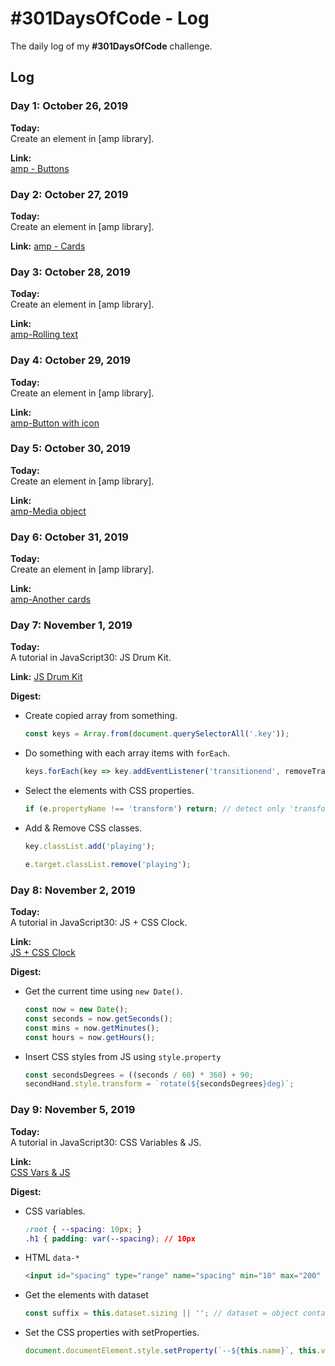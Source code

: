# #301DaysOfCode - Log
The daily log of my **#301DaysOfCode** challenge.

## Log

### Day 1: October 26, 2019
**Today:**  
Create an element in [amp library].

**Link:**  
[amp - Buttons](https://codepen.io/siikheaw/pen/JjjJPza)

### Day 2: October 27, 2019
**Today:**  
Create an element in [amp library].

**Link:**
[amp - Cards](https://codepen.io/siikheaw/pen/yLLXbQg)

### Day 3: October 28, 2019
**Today:**  
Create an element in [amp library].

**Link:**  
[amp-Rolling text](https://codepen.io/siikheaw/pen/KKKqRQJ)

### Day 4: October 29, 2019
**Today:**  
Create an element in [amp library].

**Link:**  
[amp-Button with icon](https://codepen.io/siikheaw/pen/zYYzVbe)

### Day 5: October 30, 2019
**Today:**  
Create an element in [amp library].

**Link:**  
[amp-Media object](https://codepen.io/siikheaw/pen/WNNEgGd)

### Day 6: October 31, 2019
**Today:**  
Create an element in [amp library].

**Link:**  
[amp-Another cards](https://codepen.io/siikheaw/pen/WNNXGMZ)

### Day 7: November 1, 2019
**Today:**  
A tutorial in JavaScript30: JS Drum Kit.

**Link:**
[JS Drum Kit](https://codepen.io/siikheaw/pen/BaaYeRp)

**Digest:**  
- Create copied array from something.
  ```js
  const keys = Array.from(document.querySelectorAll('.key'));
  ```
- Do something with each array items with ``forEach``.
  ```js
  keys.forEach(key => key.addEventListener('transitionend', removeTransition));
  ```
- Select the elements with CSS properties.
  ```js
  if (e.propertyName !== 'transform') return; // detect only 'transform' property
  ```
- Add & Remove CSS classes.
  ```js
  key.classList.add('playing');
  ```
  ```js
  e.target.classList.remove('playing');
  ```

### Day 8: November 2, 2019
**Today:**  
A tutorial in JavaScript30: JS + CSS Clock.

**Link:**  
[JS + CSS Clock](https://codepen.io/siikheaw/pen/ExxQzbM?editors=0110)

**Digest:**
- Get the current time using ``new Date()``.  
  ```js
  const now = new Date();
  const seconds = now.getSeconds();
  const mins = now.getMinutes();
  const hours = now.getHours();
  ```
- Insert CSS styles from JS using ``style.property``
  ```js
  const secondsDegrees = ((seconds / 60) * 360) + 90;
  secondHand.style.transform = `rotate(${secondsDegrees}deg)`;
  ```
  
### Day 9: November 5, 2019
**Today:**  
A tutorial in JavaScript30: CSS Variables & JS.

**Link:**  
[CSS Vars & JS](https://codepen.io/siikheaw/pen/vYYRBvK)

**Digest:**  
- CSS variables.
  ```css
  :root { --spacing: 10px; }
  .h1 { padding: var(--spacing); // 10px
  ```

- HTML ``data-*``
  ```html
  <input id="spacing" type="range" name="spacing" min="10" max="200" value="10" data-sizing="px">
  ```

- Get the elements with dataset
  ```js
  const suffix = this.dataset.sizing || ''; // dataset = object contains data-*
  ```

- Set the CSS properties with setProperties.
  ```js
  document.documentElement.style.setProperty(`--${this.name}`, this.value + suffix);
  ```







